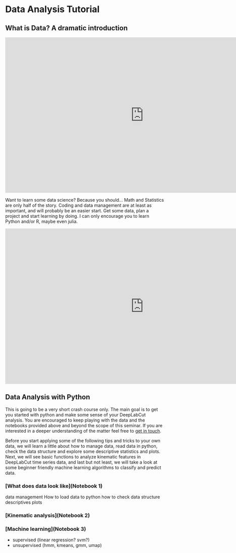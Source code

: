 # Data Analysis Tutorial

## What is Data? A dramatic introduction

<iframe width="875" height="492" src="https://www.youtube.com/embed/2X9pv7FUrOk" title="YouTube video player" frameborder="0" allow="accelerometer; autoplay; clipboard-write; encrypted-media; gyroscope; picture-in-picture" allowfullscreen></iframe>

Want to learn some data science? Because you should... Math and Statistics are only half of the story. Coding and data management are at least as important, and will probably be an easier start. Get some data, plan a project and start learning by doing. I can only encourage you to learn Python and/or R, maybe even julia.

<iframe width="875" height="492" src="https://www.youtube.com/embed/xpIFS6jZbe8" title="YouTube video player" frameborder="0" allow="accelerometer; autoplay; clipboard-write; encrypted-media; gyroscope; picture-in-picture" allowfullscreen></iframe>

## Data Analysis with Python

This is going to be a very short crash course only. The main goal is to get you started with python and make some sense of your DeepLabCut analysis. You are encouraged to keep playing with the data and the notebooks provided above and beyond the scope of this seminar. If you are interested in a deeper understanding of the matter feel free to [get in touch](contactform.md).

Before you start applying some of the following tips and tricks to your own data, we will learn a little about how to manage data, read data in python, check the data structure and explore some descriptive statistics and plots. Next, we will see basic functions to analyze kinematic features in DeepLabCut time series data, and last but not least, we will take a look at some beginner friendly machine learning algorithms to classify and predict data.

### [What does data look like](Notebook 1)

data management
How to load data to python
how to check data structure
descriptives
plots

### [Kinematic analysis](Notebook 2)

### [Machine learning](Notebook 3)

- supervised (linear regression? svm?)
- unsupervised (hmm, kmeans, gmm, umap)

